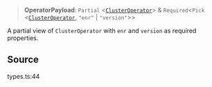 > **OperatorPayload**: `Partial` \<[`ClusterOperator`](ClusterOperator.md)\> & `Required`\<`Pick` \<[`ClusterOperator`](ClusterOperator.md), `"enr"` \| `"version"`\>\>

A partial view of `ClusterOperator` with `enr` and `version` as required properties.

## Source

types.ts:44

